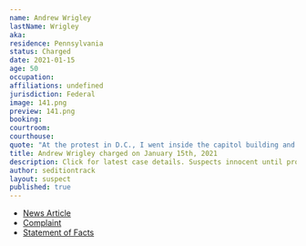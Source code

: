 ```yaml
---
name: Andrew Wrigley
lastName: Wrigley
aka: 
residence: Pennsylvania
status: Charged
date: 2021-01-15
age: 50
occupation: 
affiliations: undefined
jurisdiction: Federal
image: 141.png
preview: 141.png
booking: 
courtroom: 
courthouse: 
quote: "At the protest in D.C., I went inside the capitol building and got teargassed"
title: Andrew Wrigley charged on January 15th, 2021
description: Click for latest case details. Suspects innocent until proven guilty.
author: seditiontrack
layout: suspect
published: true
---
```

- [News Article](https://www.post-gazette.com/news/crime-courts/2021/01/18/Pennsylvania-man-arrested-capitol-riot-Andrew-Wrigley/stories/202101180061)
- [Complaint](https://www.justice.gov/opa/page/file/1355911/download)
- [Statement of Facts](https://www.justice.gov/opa/page/file/1355916/download)
